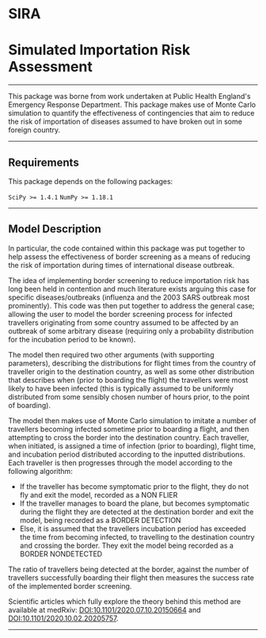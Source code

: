 # SIRA
# Simulated Importation Risk Assessment
----

This package was borne from work undertaken at Public Health England's Emergency Response Department. This package makes use of Monte Carlo simulation to quantify the effectiveness of contingencies that aim to reduce the risk of importation of diseases assumed to have broken out in some foreign country.

----

## Requirements

This package depends on the following packages:

`SciPy >= 1.4.1`
`NumPy >= 1.18.1`

----

## Model Description

In particular, the code contained within this package was put together to help assess the effectiveness of border screening as a means of reducing the risk of importation during times of international disease outbreak.

The idea of implementing border screening to reduce importation risk has long been held in contention and much literature exists arguing this case for specific diseases/outbreaks (influenza and the 2003 SARS outbreak most prominently). This code was then put together to address the general case; allowing the user to model the border screening process for infected travellers originating from some country assumed to be affected by an outbreak of some arbitrary disease (requiring only a probability distribution for the incubation period to be known).

The model then required two other arguments (with supporting parameters), describing the distributions for flight times from the country of traveller origin to the destination country, as well as some other distribution that describes when (prior to boarding the flight) the travellers were most likely to have been infected (this is typically assumed to be uniformly distributed from some sensibly chosen number of hours prior, to the point of boarding).

The model then makes use of Monte Carlo simulation to imitate a number of travellers becoming infected sometime prior to boarding a flight, and then attempting to cross the border into the destination country. Each traveller, when initiated, is assigned a time of infection (prior to boarding), flight time, and incubation period distributed according to the inputted distributions. Each traveller is then progresses through the model according to the following algorithm:

- If the traveller has become symptomatic prior to the flight, they do not fly and exit the model, recorded as a NON FLIER
- If the traveller manages to board the plane, but becomes symptomatic during the flight they are detected at the destination border and exit the model, being recorded as a BORDER DETECTION
- Else, it is assumed that the travellers incubation period has exceeded the time from becoming infected, to travelling to the destination country and crossing the border. They exit the model being recorded as a BORDER NONDETECTED

The ratio of travellers being detected at the border, against the number of travellers successfully boarding their flight then measures the success rate of the implemented border screening.

Scientific articles which fully explore the theory behind this method are available at medRxiv: [DOI:10.1101/2020.07.10.20150664](https://doi.org/10.1101/2020.07.10.20150664) and [DOI:10.1101/2020.10.02.20205757](http://doi.org/10.1101/2020.10.02.20205757).

----

